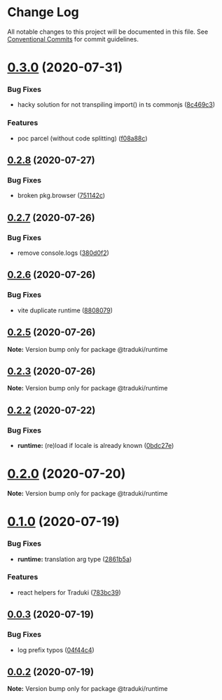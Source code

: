 # Change Log

All notable changes to this project will be documented in this file.
See [Conventional Commits](https://conventionalcommits.org) for commit guidelines.

# [0.3.0](https://github.com/havelaer/traduki/compare/v0.2.8...v0.3.0) (2020-07-31)


### Bug Fixes

* hacky solution for not transpiling import() in ts commonjs ([8c469c3](https://github.com/havelaer/traduki/commit/8c469c39295ae1f9d000c15bd33bb60f954531c6))


### Features

* poc parcel (without code splitting) ([f08a88c](https://github.com/havelaer/traduki/commit/f08a88cffe45a884f7fe3e1962f2395ab5743fb9))





## [0.2.8](https://github.com/havelaer/traduki/compare/v0.2.7...v0.2.8) (2020-07-27)


### Bug Fixes

* broken pkg.browser ([751142c](https://github.com/havelaer/traduki/commit/751142c5bc6b46d0a86765dbe9c3ce15fdb60363))





## [0.2.7](https://github.com/havelaer/traduki/compare/v0.2.6...v0.2.7) (2020-07-26)


### Bug Fixes

* remove console.logs ([380d0f2](https://github.com/havelaer/traduki/commit/380d0f20c648b587067325a55f65a10bb390692f))





## [0.2.6](https://github.com/havelaer/traduki/compare/v0.2.5...v0.2.6) (2020-07-26)


### Bug Fixes

* vite duplicate runtime ([8808079](https://github.com/havelaer/traduki/commit/880807970a9cb14177af02447820ea6fc76614f6))





## [0.2.5](https://github.com/havelaer/traduki/compare/v0.2.4...v0.2.5) (2020-07-26)

**Note:** Version bump only for package @traduki/runtime





## [0.2.3](https://github.com/havelaer/traduki/compare/v0.2.2...v0.2.3) (2020-07-26)

**Note:** Version bump only for package @traduki/runtime





## [0.2.2](https://github.com/havelaer/traduki/compare/v0.2.1...v0.2.2) (2020-07-22)


### Bug Fixes

* **runtime:** (re)load if locale is already known ([0bdc27e](https://github.com/havelaer/traduki/commit/0bdc27e2768d7fa89cdc471afb8bf1449a18811d))





# [0.2.0](https://github.com/havelaer/traduki/compare/v0.1.0...v0.2.0) (2020-07-20)

**Note:** Version bump only for package @traduki/runtime





# [0.1.0](https://github.com/havelaer/traduki/compare/v0.0.3...v0.1.0) (2020-07-19)


### Bug Fixes

* **runtime:** translation arg type ([2861b5a](https://github.com/havelaer/traduki/commit/2861b5a69ed95b4d231913385bc234ab7e5fa2ca))


### Features

* react helpers for Traduki ([783bc39](https://github.com/havelaer/traduki/commit/783bc39dd56eb1abba600046bce875f607ed8def))





## [0.0.3](https://github.com/havelaer/traduki/compare/v0.0.2...v0.0.3) (2020-07-19)


### Bug Fixes

* log prefix typos ([04f44c4](https://github.com/havelaer/traduki/commit/04f44c4476fd67adedb7eac73c0491999dd2fda4))





## [0.0.2](https://github.com/havelaer/traduki/compare/v0.0.1...v0.0.2) (2020-07-19)

**Note:** Version bump only for package @traduki/runtime
